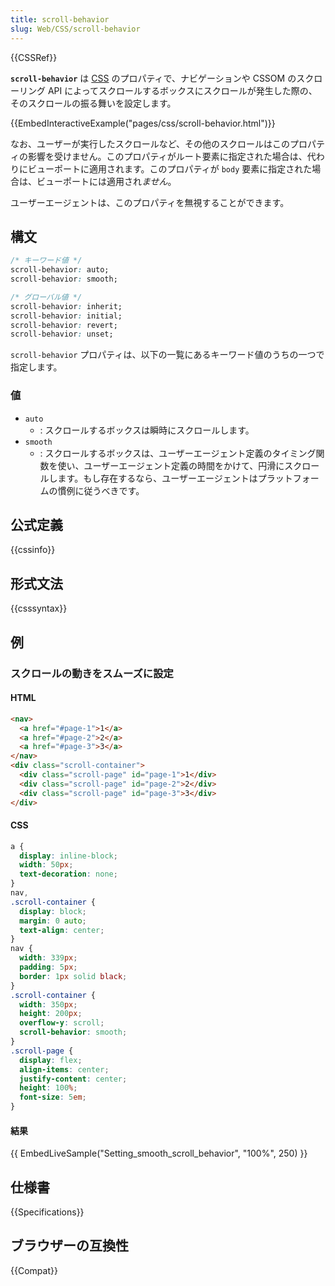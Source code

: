 ```yaml
---
title: scroll-behavior
slug: Web/CSS/scroll-behavior
---
```


{{CSSRef}}

**`scroll-behavior`** は [CSS](/ja/docs/Web/CSS) のプロパティで、ナビゲーションや CSSOM のスクローリング API によってスクロールするボックスにスクロールが発生した際の、そのスクロールの振る舞いを設定します。

{{EmbedInteractiveExample("pages/css/scroll-behavior.html")}}

なお、ユーザーが実行したスクロールなど、その他のスクロールはこのプロパティの影響を受けません。このプロパティがルート要素に指定された場合は、代わりにビューポートに適用されます。このプロパティが `body` 要素に指定された場合は、ビューポートには適用され*ません*。

ユーザーエージェントは、このプロパティを無視することができます。

## 構文

```css
/* キーワード値 */
scroll-behavior: auto;
scroll-behavior: smooth;

/* グローバル値 */
scroll-behavior: inherit;
scroll-behavior: initial;
scroll-behavior: revert;
scroll-behavior: unset;
```

`scroll-behavior` プロパティは、以下の一覧にあるキーワード値のうちの一つで指定します。

### 値

- `auto`
  - : スクロールするボックスは瞬時にスクロールします。
- `smooth`
  - : スクロールするボックスは、ユーザーエージェント定義のタイミング関数を使い、ユーザーエージェント定義の時間をかけて、円滑にスクロールします。もし存在するなら、ユーザーエージェントはプラットフォームの慣例に従うべきです。

## 公式定義

{{cssinfo}}

## 形式文法

{{csssyntax}}

## 例

### スクロールの動きをスムーズに設定

#### HTML

```html
<nav>
  <a href="#page-1">1</a>
  <a href="#page-2">2</a>
  <a href="#page-3">3</a>
</nav>
<div class="scroll-container">
  <div class="scroll-page" id="page-1">1</div>
  <div class="scroll-page" id="page-2">2</div>
  <div class="scroll-page" id="page-3">3</div>
</div>
```

#### CSS

```css
a {
  display: inline-block;
  width: 50px;
  text-decoration: none;
}
nav,
.scroll-container {
  display: block;
  margin: 0 auto;
  text-align: center;
}
nav {
  width: 339px;
  padding: 5px;
  border: 1px solid black;
}
.scroll-container {
  width: 350px;
  height: 200px;
  overflow-y: scroll;
  scroll-behavior: smooth;
}
.scroll-page {
  display: flex;
  align-items: center;
  justify-content: center;
  height: 100%;
  font-size: 5em;
}
```

#### 結果

{{ EmbedLiveSample("Setting_smooth_scroll_behavior", "100%", 250) }}

## 仕様書

{{Specifications}}

## ブラウザーの互換性

{{Compat}}
